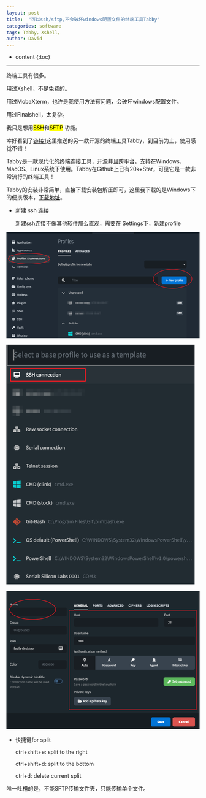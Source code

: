 ```yaml
---
layout: post
title:  "可以ssh/sftp,不会破坏windows配置文件的终端工具Tabby"
categories: software
tags: Tabby，Xshell，
author: David
---
```


* content
{:toc}

---

终端工具有很多。

用过Xshell，不是免费的。

用过MobaXterm，也许是我使用方法有问题，会破坏windows配置文件。

用过Finalshell，太复杂。

我只是想用<mark>SSH</mark>和<mark>SFTP</mark> 功能。

幸好看到了[链接1](https://mp.weixin.qq.com/s/vX6Tq30Jnyo4IhLucdVceA)这里推送的另一款开源的终端工具Tabby，到目前为止，使用感觉不错！

Tabby是一款现代化的终端连接工具，开源并且跨平台，支持在Windows、MacOS、Linux系统下使用。Tabby在Github上已有20k+Star，可见它是一款非常流行的终端工具！

Tabby的安装非常简单，直接下载安装包解压即可，这里我下载的是Windows下的便携版本，[下载地址](https://github.com/Eugeny/tabby/releases)。

* 新建 ssh 连接
  
  新建ssh连接不像其他软件那么直观，需要在 Settings下，新建profile

![新建profile](https://github.com/titron/titron.github.io/raw/master/img/2021-12-29-Tabby_terminal_new_profile.png)

![新建ssh连接](https://github.com/titron/titron.github.io/raw/master/img/2021-12-29-Tabby_terminal_new_profile_ssh1.png)

![新建ssh连接config](https://github.com/titron/titron.github.io/raw/master/img/2021-12-29-Tabby_terminal_new_profile_ssh_config.png)
  

* 快捷键for split
  
  ctrl+shift+e: split to the right

  ctrl+shift+d: split to the bottom

  ctrl+d: delete current split


唯一吐槽的是，不能SFTP传输文件夹，只能传输单个文件。
